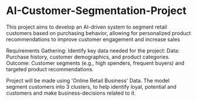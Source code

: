 # AI-Customer-Segmentation-Project
This project aims to develop an AI-driven system to segment retail customers based on purchasing behavior, allowing for personalized product recommendations to improve customer engagement and increase sales

Requirements Gathering: 
Identify key data needed for the project:
Data: Purchase history, customer demographics, and product categories.
Outcome: Customer segments (e.g., high spenders, frequent buyers) and targeted product recommendations.

Project will be made using 'Online Retail Business' Data.
The model segment customers into 3 clusters, to help identify loyal, potential and customers and make business-decisions related to it.
